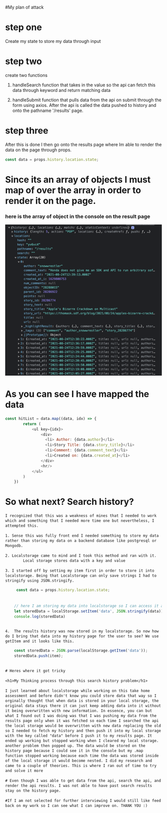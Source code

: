 #My plan of attack


# step one
Create my state to store my data through input 

# step two
create two functions
1. handleSearch function that takes in the value so the api can fetch this data through keyword and return matching data

2. handleSubmit function that pulls data from the api on submit through the form using axios. After the api is called the data pushed to history and onto the pathname '/results' page.

# step three
After this is done I then go onto the results page where Im able to render the data on the page through props.
 ``` javascript
 const data = props.history.location.state;
```

<h1>Since its an array of objects I must map of over the array in order to render it on the page.</h1>

<h3>here is the array of object in the console on the result page</h3>
<img src='src/Images/Screen Shot 2021-08-24 at 6.00.39 AM.png'>

<h1>As you can see I have mapped the data</h1>

```javascript
const hitList = data.map((data, idx) => {
        return (
            <ul key={idx}>
                <div>
                  <li> Author: {data.author}</li> 
                  <li>Story Title: {data.story_title}</li>  
                  <li>Comment: {data.comment_text}</li>  
                  <li>Created on: {data.created_at}</li>   
                </div>
                <hr/>
            </ul>
        )
    })
```

# So what next? Search history?

    I recognized that this was a weakness of mines that I needed to work which and something that I needed more time one but nevertheless, I attempted this.

    1. Sense this was fully front end I needed something to store my data rather than storing my data on a backend database like postgresql or Mongodb.

    2. Localstorage came to mind and I took this method and ran with it.
            Local storage stores data with a key and value

    3. I started off by setting my item first in order to store it into localstorage. Being that Localstorage can only save strings I had to stringify using JSON.stringify.

```javascript
     const data = props.history.location.state;
    
    
    // here I am storing my data into localstorage so I can access it at a later point.
    let storedData = localStorage.setItem('data', JSON.stringify(data))
    console.log(storedData)
    
```
    4.  The results history was now stored in my localstorage. So now how do I bring that data into my history page for the user to see? We use getItem and it looks like this.

```javascript
    const storedData = JSON.parse(localStorage.getItem('data'));
    storedData.push(item);
    
```
    # Heres where it got tricky

    <h1>My Thinking process through this search history problem</h1>

    I just learned about localstorage while working on this take home assessment and before didn't know you could store data that way so I orginally thought that when data is stored in your local storage, the original data stays there it can just keep adding data into it without it being overwritten with new information. In essence, you can but what I found out I was doing was that I was pushing my data from the results page only when it was fetched so each time I searched the api the local storage would be overwritten with new data replacing the old so I needed to fetch my history and then push it into my local storage with the key called "data" before I push it to my results page. It ended up working but stopped working when I cleared my local storage. another problem then popped up. The data would be stored on the history page because I could see it in the console but my .map function stopped working because each time the data was stored inside of the local storage it would become nested. I did my research and came to a couple of theories. This is where I ran out of time to try and solve it more

    # Even though I was able to get data from the api, search the api, and render the api results. I was not able to have past search results stay on the history page. 

    #If I am not selected for further interviewing I would still like feed back on my work so I can see what I can improve on. THANK YOU :)





